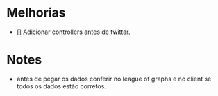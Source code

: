 # Melhorias
- [] Adicionar controllers antes de twittar.



# Notes
- antes de pegar os dados conferir no league of graphs e no client se todos os dados estão corretos.